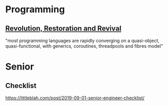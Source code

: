 # Programming
## [Revolution, Restoration and Revival](https://accu.org/var/uploads/journals/Overload148.pdf#page=4)
"most programming languages are rapidly converging on a quasi-object, quasi-functional, with generics, coroutines, threadpools and fibres model"
# Senior
## Checklist
https://littleblah.com/post/2019-09-01-senior-engineer-checklist/
